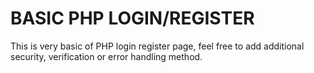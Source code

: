 # BASIC PHP LOGIN/REGISTER

This is very basic of PHP login register page, feel free to add additional security, verification or error handling method.